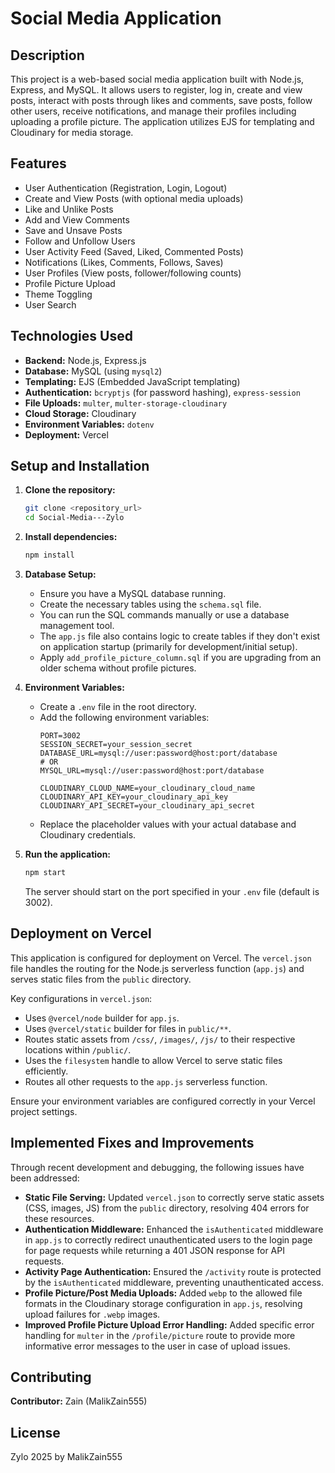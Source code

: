 # Social Media Application

## Description

This project is a web-based social media application built with Node.js, Express, and MySQL. It allows users to register, log in, create and view posts, interact with posts through likes and comments, save posts, follow other users, receive notifications, and manage their profiles including uploading a profile picture. The application utilizes EJS for templating and Cloudinary for media storage.

## Features

- User Authentication (Registration, Login, Logout)
- Create and View Posts (with optional media uploads)
- Like and Unlike Posts
- Add and View Comments
- Save and Unsave Posts
- Follow and Unfollow Users
- User Activity Feed (Saved, Liked, Commented Posts)
- Notifications (Likes, Comments, Follows, Saves)
- User Profiles (View posts, follower/following counts)
- Profile Picture Upload
- Theme Toggling
- User Search

## Technologies Used

- **Backend:** Node.js, Express.js
- **Database:** MySQL (using `mysql2`)
- **Templating:** EJS (Embedded JavaScript templating)
- **Authentication:** `bcryptjs` (for password hashing), `express-session`
- **File Uploads:** `multer`, `multer-storage-cloudinary`
- **Cloud Storage:** Cloudinary
- **Environment Variables:** `dotenv`
- **Deployment:** Vercel

## Setup and Installation

1.  **Clone the repository:**
    ```bash
    git clone <repository_url>
    cd Social-Media---Zylo
    ```

2.  **Install dependencies:**
    ```bash
    npm install
    ```

3.  **Database Setup:**
    -   Ensure you have a MySQL database running.
    -   Create the necessary tables using the `schema.sql` file.
    -   You can run the SQL commands manually or use a database management tool.
    -   The `app.js` file also contains logic to create tables if they don't exist on application startup (primarily for development/initial setup).
    -   Apply `add_profile_picture_column.sql` if you are upgrading from an older schema without profile pictures.

4.  **Environment Variables:**
    -   Create a `.env` file in the root directory.
    -   Add the following environment variables:
        ```env
        PORT=3002
        SESSION_SECRET=your_session_secret
        DATABASE_URL=mysql://user:password@host:port/database
        # OR
        MYSQL_URL=mysql://user:password@host:port/database

        CLOUDINARY_CLOUD_NAME=your_cloudinary_cloud_name
        CLOUDINARY_API_KEY=your_cloudinary_api_key
        CLOUDINARY_API_SECRET=your_cloudinary_api_secret
        ```
    -   Replace the placeholder values with your actual database and Cloudinary credentials.

5.  **Run the application:**
    ```bash
    npm start
    ```
    The server should start on the port specified in your `.env` file (default is 3002).

## Deployment on Vercel

This application is configured for deployment on Vercel. The `vercel.json` file handles the routing for the Node.js serverless function (`app.js`) and serves static files from the `public` directory.

Key configurations in `vercel.json`:
-   Uses `@vercel/node` builder for `app.js`.
-   Uses `@vercel/static` builder for files in `public/**`.
-   Routes static assets from `/css/`, `/images/`, `/js/` to their respective locations within `/public/`.
-   Uses the `filesystem` handle to allow Vercel to serve static files efficiently.
-   Routes all other requests to the `app.js` serverless function.

Ensure your environment variables are configured correctly in your Vercel project settings.

## Implemented Fixes and Improvements

Through recent development and debugging, the following issues have been addressed:

-   **Static File Serving:** Updated `vercel.json` to correctly serve static assets (CSS, images, JS) from the `public` directory, resolving 404 errors for these resources.
-   **Authentication Middleware:** Enhanced the `isAuthenticated` middleware in `app.js` to correctly redirect unauthenticated users to the login page for page requests while returning a 401 JSON response for API requests.
-   **Activity Page Authentication:** Ensured the `/activity` route is protected by the `isAuthenticated` middleware, preventing unauthenticated access.
-   **Profile Picture/Post Media Uploads:** Added `webp` to the allowed file formats in the Cloudinary storage configuration in `app.js`, resolving upload failures for `.webp` images.
-   **Improved Profile Picture Upload Error Handling:** Added specific error handling for `multer` in the `/profile/picture` route to provide more informative error messages to the user in case of upload issues.

## Contributing

**Contributor:** Zain (MalikZain555)

## License

Zylo 2025 by MalikZain555 